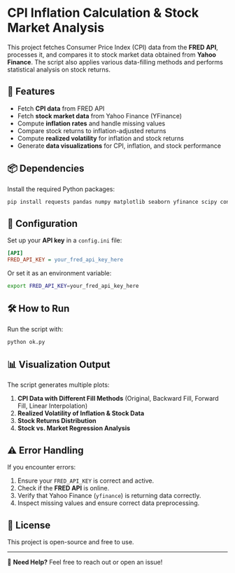 # CPI Inflation Calculation & Stock Market Analysis

This project fetches Consumer Price Index (CPI) data from the **FRED API**, processes it, and compares it to stock market data obtained from **Yahoo Finance**. The script also applies various data-filling methods and performs statistical analysis on stock returns.

## 🚀 Features
- Fetch **CPI data** from FRED API
- Fetch **stock market data** from Yahoo Finance (YFinance)
- Compute **inflation rates** and handle missing values
- Compare stock returns to inflation-adjusted returns
- Compute **realized volatility** for inflation and stock returns
- Generate **data visualizations** for CPI, inflation, and stock performance

## 📦 Dependencies
Install the required Python packages:
```sh
pip install requests pandas numpy matplotlib seaborn yfinance scipy configparser
```

## 🔑 Configuration
Set up your **API key** in a `config.ini` file:
```ini
[API]
FRED_API_KEY = your_fred_api_key_here
```

Or set it as an environment variable:
```sh
export FRED_API_KEY=your_fred_api_key_here
```

## 🛠 How to Run
Run the script with:
```sh
python ok.py
```

## 📊 Visualization Output
The script generates multiple plots:
1. **CPI Data with Different Fill Methods** (Original, Backward Fill, Forward Fill, Linear Interpolation)
2. **Realized Volatility of Inflation & Stock Data**
3. **Stock Returns Distribution**
4. **Stock vs. Market Regression Analysis**

## ⚠️ Error Handling
If you encounter errors:
1. Ensure your `FRED_API_KEY` is correct and active.
2. Check if the **FRED API** is online.
3. Verify that Yahoo Finance (`yfinance`) is returning data correctly.
4. Inspect missing values and ensure correct data preprocessing.

## 📜 License
This project is open-source and free to use.

---

📩 **Need Help?** Feel free to reach out or open an issue!

